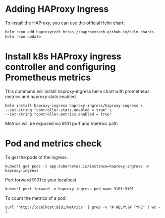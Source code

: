 # Adding HAProxy Ingress 
To install the HAProxy, you can use the [official Helm chart](https://github.com/haproxytech/helm-charts):
```sh
helm repo add haproxytech https://haproxytech.github.io/helm-charts
helm repo update
```

# Install k8s HAProxy ingress controller and configuring Prometheus metrics
This command will install haproxy-ingress helm chart with prometheus metrics and haproxy stats enabled
```
helm install haproxy-ingress haproxy-ingress/haproxy-ingress \
--set-string "controller.stats.enabled = true" \
--set-string "controller.metrics.enabled = true"
```

Metrics will be exposed via 9101 port and /metrics path

# Pod and metrics check

To get the pods of the ingress:
```
kubectl get pods -l app.kubernetes.io/instance=haproxy-ingress -n haproxy-ingress
```
Port forward 9101 to your localhost

```
kubectl port-forward -n haproxy-ingress pod-name 9101:9101
```
To count the metrics of a pod: 
```
curl 'http://localhost:9101/metrics' | grep -v "# HELP\|# TYPE" | wc -l
```
